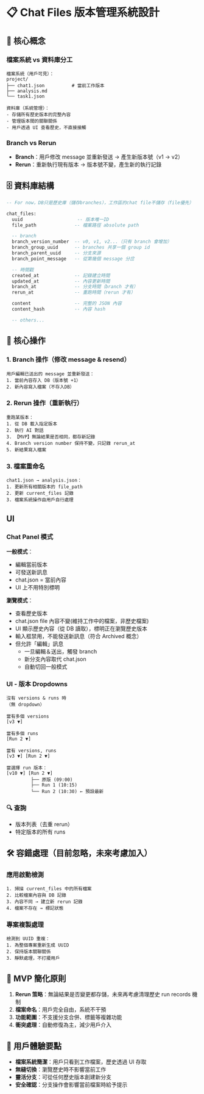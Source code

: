 <!-- Prompt logs - for record-keeping only, do not reference.

Rerun backups
- Naive （MVP）：只要rerun，就存一個新的 chat file record（new uuid），不用管他實際上是否變更
    - Branch 資訊不變
- 更進階的做法可能是，就保留n個過去的rerun紀錄，避免佔用過多空間


```
chat_versions:
  uuid (TEXT PRIMARY KEY)           -- 版本唯一ID
  file_path (TEXT NOT NULL)         -- 對應的檔案路徑
  version_number (INTEGER NOT NULL) -- 0, 1, 2, 3...

  -- 內容存儲
  content (TEXT NOT NULL)           -- 完整的 JSON 內容
  content_hash (TEXT NOT NULL)      -- 內容 hash

  -- 關聯關係
  parent_uuid (TEXT)                -- 來源版本，NULL表示初始版本
  branch_type (TEXT NOT NULL)       -- 'edit', 'rerun'
  branch_point_message (INTEGER)    -- 從第幾個 message 分岔

  -- 時間戳
  created_at (TIMESTAMP NOT NULL)

  -- 元數據（從內容提取）
  title (TEXT)                      -- chat 標題
  message_count (INTEGER)           -- 訊息數量
```

不需要
- branch_type -> 不需要，rerun 直接用 rerun_at timestamp 來記錄不就好了？所以 branch 就只有修改 message 才會發生

改名
- branch_parent_uuid -> 更清楚

增加
- rerun_at
- branch_at
- updated_at
- created_at

不確定
- branch_version_number ->
    -  需要嗎？branch_at 的時間戳應該足夠用於作為 version？只是我們確實還需要一個 version number （v1, v2, …）來幫助 user 辨識、閱讀
    - 當 rerun 時，因為branch資訊完全相同，代表會有兩個同樣的 version number，例如 v10，這樣會有問題嗎？
        - 假設我們現在有 v10-run1, v10-run2, v11, v1，naive 做法就是當使用者選擇了 v10，因為會找到兩個 v10（但不同 uuids），根據latest update 載入最後編輯的file（例如 v10-run2），並在原本的 version dropdown 旁增加一個 runs dropdown，用於顯示他是 v10, run2

---

Version dropdown 的執行效果：瀏覽不同 version 的 chat file
1. 前 version chat file 已經轉為 archive 模式，不能發送新訊息
2. 但可以編輯原本的訊息 ＆ resend，這會 trigger branch
3. 在瀏覽狀態時：當前檔案 chat.json 仍維持原本的 version
    1. 例如當前為 v10，使用者選擇瀏覽 v7，chat.json 仍然是 v10，不會變
4. 只有當 trigger branch 時，才會按照 branch 的做法，branch 後的檔案取代原本的檔案
    1. 例如當前為 v10，使用者選擇瀏覽 v7 ＆ 修改 message 後重新送出（trigger branch），編輯後的檔案（v11）會取代原本的 chat.json，資料庫中增加一個 v11 的chat-file record



> 用戶編輯並發送：
1. 當前內容存入 DB（版本號 +1）
2. 新內容寫入檔案
3. 更新 current_files 指針

你覺得哪個比較好？為什麼？
1. 工作區的file 同時也存在 DB
2. 或是只有當branch 時才會存在 DB

請分析，不要code




如果使用者預覽 previous version，例如當前為 v3，使用者選擇 v2，
- 當前檔案 chat.json 還是維持 v3
- 只有

請基於此再想想






1. branch file 命名：假設有一個 chat1.json (v0)，分叉後變成
    1. 分岔的新檔(v1) 使用原始檔案名 `chat1.json`，但在 json 中紀錄 {version: [1]} ？
    2. 原檔改名為：chat1.v0.json，並移到當前 directory 的 branches 檔案庫中，例如 ./chat_history/chat1.v0.json
2. 假設目前有分岔 v0, v1, v2, v3，使用者回到 v2 更改 message 後重新送出（這會 trigger 分岔），因為是從 v2，照道理應該是 v3，但 v3 被占了，是不是就把此最新直接叫 v4？
3. `./chat_branch/chat1.v0.json` 如果碰到了chat檔改名（例如改成 chat-hello.json）的情況，是不是就無法辨識了？
    1. 某種程度是，雖然可以靠 id（存在 chat file 裡） ＆ 遍歷來檢查檔案是否更名，但我不覺得這過於 hard code，not smart
4. 分岔檔案儲存：有其他好的儲存做法嗎？

讓我們也想想看rerun chat時會發生什麼事
1. 假設我們有個 chat1.json (v0)，rerun v0，可能因爲引用外部檔案或是function calling 造成內容改變，從而產生與 v0 不同的產出，這個時候，我們該如何處理原始的 v0，以及 rerun 後的？
    1. 我覺得，Rerun 跟 Branch是兩個不同的東西，branch 是使用者主動去修改迭代原本的 chat，run則是產出結果，兩者要分開處理
2. Runs 要不要儲存？
    1. 我的想法是，有儲存總比沒儲存好
    2. 但在 MVP 階段，不需要複雜的儲存系統
    3. 如果參考 branches 的儲存方式，可以簡單的存在當前 folder 下，例如 ./chat_history/chat1.run{timestamp}.json
    4. 因為是 run chat file，所以命名就是以 {chat_file_name}.run{timestamp}.json -> 這種命名會不會有問題？

---

（重新思考）

1. 考慮到MVP，我覺得 branches 可能不會那麼急，但是 runs 是核心功能，需要
2. 看起來，branches 跟 runs 可以用一樣的處理方法
3. 我還是希望能儲存在 sub folder 中，避免使用者覺得當前的工作資料夾過亂（？）
4. 基於時間戳的命名 okay，簡單直覺，version 可以是紀錄在 json data 裡面
5. 假設現在為 v11，但因為刪掉 folder 或是各種奇怪原因，找不到過去的 version，還是保留當前的 v11，但 dropdown 中就不會有其他的 versions

```
{
  "metadata": {
    “created_at”: // timestamp
    “updated_at”: // timestamp

>> 改成這樣如何？
“uuid”: string // 避免檔名變更

“branch_version”: number // incremental
>> （naive）在 branch action（複製檔案等）時，看當時能找到最後的版本是多少，例如 v10，則此版本就自動增加1個，設為v11

“branch_from_uuid”: string?  // 是從哪里分岔的
“branch_v0_uuid”: string
“”

  },
  "messages": [...]
}
```

如果是使用者 duplicate chat file 怎麼處理？
1. 假設每個 chat 都有 uuid，則這個 uuid 會重複
2. 我們不能阻止使用者在外部做 duplicate chat file，所以一定會有 uuid 重複的情況
3. MVP階段需要管嗎？可以直接無視嗎？
4. 或是如果有發現重複的情況，我們是不是可以透過 json data辨識，來給予新的 uuid？

Chat file 儲存的路徑 `{ absolute_path: ‘…’  }` 與當前實際路徑不同時，幾種可能＆處理
1. Move file ：檢查原始路徑是否存在原檔，如果不存在，當作 move，不更改 uuid
2. Duplicate file：原始路徑存在原檔，1. 更改路徑 2. 創新uuid

若發現當前 chat files 中有重複的 uuid（不管什麼原因）
1. 如何 resolve？
2. 或不 resolve？丟給使用者自行判斷？
3. MVP階段需要處理嗎？

若使用者移動 chat file ，是不是也要跟著處理 subfolder `./chat_history`
1. 這樣會造成後端很難搞
2. 比較好的做法或許是把branches, runs都存在一個 lightweight db `<project>/{chat_db}`？


---

讓我們討論 branch、run
純粹討論，不要code
請先針對我提出的想法，檢視、想想、給予意見
 -->

# 📋 Chat Files 版本管理系統設計

## 🎯 核心概念

### 檔案系統 vs 資料庫分工

```
檔案系統（用戶可見）：
project/
├── chat1.json          # 當前工作版本
├── analysis.md
└── task1.json

資料庫（系統管理）：
- 存儲所有歷史版本的完整內容
- 管理版本間的關聯關係
- 用戶透過 UI 查看歷史，不直接接觸
```

### Branch vs Rerun

- **Branch**：用戶修改 message 並重新發送 → 產生新版本號（v1 → v2）
- **Rerun**：重新執行現有版本 → 版本號不變，產生新的執行記錄

## 🗄️ 資料庫結構

```sql
-- For now，DB只是歷史庫（儲存branches），工作區的chat file不儲存（file優先）

chat_files:
  uuid                    -- 版本唯一ID
  file_path              -- 檔案路徑 absolute path

  -- branch
  branch_version_number  -- v0, v1, v2...（只有 branch 會增加）
  branch_group_uuid      -- branches 共享一個 group id
  branch_parent_uuid     -- 分支來源
  branch_point_message   -- 從第幾個 message 分岔

  -- 時間戳
  created_at             -- 記錄建立時間
  updated_at             -- 內容更新時間
  branch_at              -- 分支時間（branch 才有）
  rerun_at               -- 重跑時間（rerun 才有）

  content                -- 完整的 JSON 內容
  content_hash           -- 內容 hash

  -- others...
```

## 🔄 核心操作

### 1. Branch 操作（修改 message & resend）

```
用戶編輯已送出的 message 並重新發送：
1. 當前內容存入 DB（版本號 +1）
2. 新內容寫入檔案（不存入DB）
```

### 2. Rerun 操作（重新執行）

```
重跑某版本：
1. 從 DB 載入指定版本
2. 執行 AI 對話
3. 【MVP】無論結果是否相同，都存新記錄
4. Branch version number 保持不變，只記錄 rerun_at
5. 新結果寫入檔案
```

### 3. 檔案重命名

```
chat1.json → analysis.json：
1. 更新所有相關版本的 file_path
2. 更新 current_files 記錄
3. 檔案系統操作由用戶自行處理
```

## UI

### Chat Panel 模式

**一般模式**：

- 編輯當前版本
- 可發送新訊息
- chat.json = 當前內容
- UI 上不用特別標明

**瀏覽模式**：

- 查看歷史版本
- chat.json file 內容不變(維持工作中的檔案，非歷史檔案)
- UI 顯示歷史內容（從 DB 讀取），標明正在瀏覽歷史版本
- 輸入框禁用，不能發送新訊息（符合 Archived 概念）
- 但允許「編輯」訊息
  - 一旦編輯＆送出，觸發 branch
  - 新分支內容取代 chat.json
  - 自動切回一般模式

### UI - 版本 Dropdowns

```
沒有 versions & runs 時
（無 dropdown）

當有多個 versions
[v3 ▼]

當有多個 runs
[Run 2 ▼]

當有 versions, runs
[v3 ▼] [Run 2 ▼]

當選擇 run 版本：
[v10 ▼] [Run 2 ▼]
         ├── 原版 (09:00)
         ├── Run 1 (10:15)
         └── Run 2 (10:30) ← 預設最新
```

### 🔍 查詢

- 版本列表（去重 rerun）
- 特定版本的所有 runs

## 🛠️ 容錯處理（目前忽略，未來考慮加入）

### 應用啟動檢測

```
1. 掃描 current_files 中的所有檔案
2. 比較檔案內容與 DB 記錄
3. 內容不同 → 建立新 rerun 記錄
4. 檔案不存在 → 標記狀態
```

### 專案複製處理

```
檢測到 UUID 重複：
1. 為整個專案重新生成 UUID
2. 保持版本關聯關係
3. 靜默處理，不打擾用戶
```

## 📝 MVP 簡化原則

1. **Rerun 策略**：無論結果是否變更都存儲，未來再考慮清理歷史 run records 機制
2. **檔案命名**：用戶完全自由，系統不干預
3. **功能範圍**：不支援分支合併、標籤等複雜功能
4. **衝突處理**：自動修復為主，減少用戶介入

## 🎯 用戶體驗要點

- **檔案系統簡潔**：用戶只看到工作檔案，歷史透過 UI 存取
- **無縫切換**：瀏覽歷史時不影響當前工作
- **靈活分支**：可從任何歷史版本創建新分支
- **安全確認**：分支操作會影響當前檔案時給予提示
